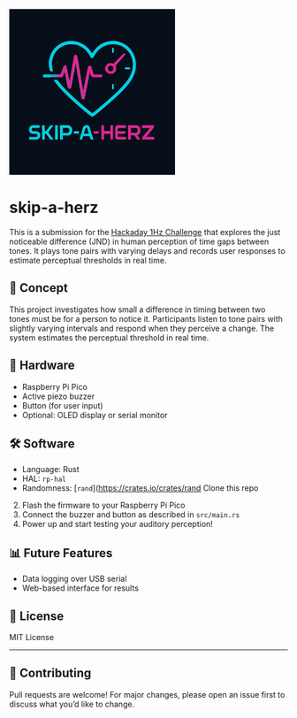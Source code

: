 
<img src="skip-a-herz-logo.jpeg" alt="Skip-a-Herz Logo" width="300"/>

# skip-a-herz
This is a submission for the [Hackaday 1Hz Challenge](https://hackaday.io/contest/203248ference) that explores the just noticeable difference (JND) in human perception of time gaps between tones. It plays tone pairs with varying delays and records user responses to estimate perceptual thresholds in real time.

## 🧠 Concept

This project investigates how small a difference in timing between two tones must be for a person to notice it. Participants listen to tone pairs with slightly varying intervals and respond when they perceive a change. The system estimates the perceptual threshold in real time.

## 🔧 Hardware

- Raspberry Pi Pico
- Active piezo buzzer
- Button (for user input)
- Optional: OLED display or serial monitor

## 🛠️ Software

- Language: Rust
- HAL: `rp-hal`
- Randomness: [`rand`](https://crates.io/crates/rand Clone this repo
2. Flash the firmware to your Raspberry Pi Pico
3. Connect the buzzer and button as described in `src/main.rs`
4. Power up and start testing your auditory perception!

## 📊 Future Features
- Data logging over USB serial
- Web-based interface for results

## 📄 License

MIT License

---

## 🤝 Contributing

Pull requests are welcome! For major changes, please open an issue first to discuss what you’d like to change.


